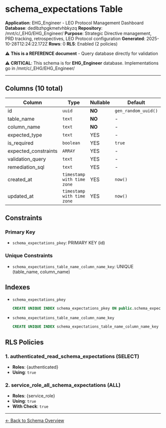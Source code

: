 # schema_expectations Table

**Application**: EHG_Engineer - LEO Protocol Management Dashboard
**Database**: dedlbzhpgkmetvhbkyzq
**Repository**: /mnt/c/_EHG/EHG_Engineer/
**Purpose**: Strategic Directive management, PRD tracking, retrospectives, LEO Protocol configuration
**Generated**: 2025-10-28T12:24:22.172Z
**Rows**: 0
**RLS**: Enabled (2 policies)

⚠️ **This is a REFERENCE document** - Query database directly for validation

⚠️ **CRITICAL**: This schema is for **EHG_Engineer** database. Implementations go in /mnt/c/_EHG/EHG_Engineer/

---

## Columns (10 total)

| Column | Type | Nullable | Default | Description |
|--------|------|----------|---------|-------------|
| id | `uuid` | **NO** | `gen_random_uuid()` | - |
| table_name | `text` | **NO** | - | - |
| column_name | `text` | **NO** | - | - |
| expected_type | `text` | YES | - | - |
| is_required | `boolean` | YES | `true` | - |
| expected_constraints | `ARRAY` | YES | - | - |
| validation_query | `text` | YES | - | - |
| remediation_sql | `text` | YES | - | - |
| created_at | `timestamp with time zone` | YES | `now()` | - |
| updated_at | `timestamp with time zone` | YES | `now()` | - |

## Constraints

### Primary Key
- `schema_expectations_pkey`: PRIMARY KEY (id)

### Unique Constraints
- `schema_expectations_table_name_column_name_key`: UNIQUE (table_name, column_name)

## Indexes

- `schema_expectations_pkey`
  ```sql
  CREATE UNIQUE INDEX schema_expectations_pkey ON public.schema_expectations USING btree (id)
  ```
- `schema_expectations_table_name_column_name_key`
  ```sql
  CREATE UNIQUE INDEX schema_expectations_table_name_column_name_key ON public.schema_expectations USING btree (table_name, column_name)
  ```

## RLS Policies

### 1. authenticated_read_schema_expectations (SELECT)

- **Roles**: {authenticated}
- **Using**: `true`

### 2. service_role_all_schema_expectations (ALL)

- **Roles**: {service_role}
- **Using**: `true`
- **With Check**: `true`

---

[← Back to Schema Overview](../database-schema-overview.md)

